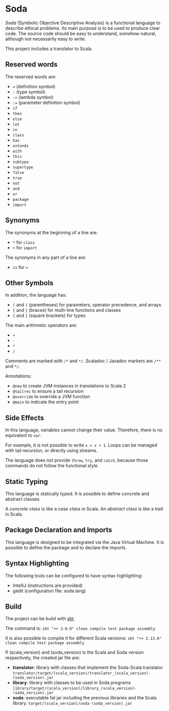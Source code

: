 # Soda

*Soda* (Symbolic Objective Descriptive Analysis) is a functional language to describe ethical problems.
Its main purpose is to be used to produce clear code.
The source code should be easy to understand, somehow natural, although not necessarily easy to write.

This project includes a translator to Scala.


## Reserved words

The reserved words are:
- `=` (definition symbol)
- `:` (type symbol)
- `->` (lambda symbol)
- `:=` (parameter definition symbol)
- `if`
- `then`
- `else`
- `let`
- `in`
- `class`
- `has`
- `extends`
- `with`
- `this`
- `subtype`
- `supertype`
- `false`
- `true`
- `not`
- `and`
- `or`
- `package`
- `import`


## Synonyms

The synonyms at the beginning of a line are:
- `*` for `class`
- `+` for `import`

The synonyms in any part of a line are:
- `is` for `=`


## Other Symbols

In addition, the language has:
- `(` and `)` (parentheses) for parameters, operator precedence, and arrays
- `{` and `}` (braces) for multi-line functions and classes
- `[` and `]` (square brackets) for types

The main arithmetic operators are:
- `+`
- `-`
- `*`
- `/`

Comments are marked with `/*` and `*/`.
Scaladoc / Javadoc markers are `/**` and `*/`.

Annotations:
- `@new` to create JVM instances in translations to Scala 2
- `@tailrec` to ensure a tail recursion
- `@override` to override a JVM function
- `@main` to indicate the entry point


## Side Effects

In this language, variables cannot change their value.
Therefore, there is no equivalent to `var`.

For example, it is not possible to write `x = x + 1`.
Loops can be managed with tail recursion, or directly using streams.

The language does not provide `throw`, `try`, and `catch`, because those commands do not follow the functional style.


## Static Typing

This language is statically typed.
It is possible to define concrete and abstract classes.

A *concrete class* is like a *case class* in Scala.
An *abstract class* is like a *trait* in Scala.


## Package Declaration and Imports

This language is designed to be integrated via the Java Virtual Machine.
It is possible to define the package and to declare the imports.


## Syntax Highlighting

The following tools can be configured to have syntax highlighting:
- IntelliJ (instructions are provided)
- gedit (configuration file: soda.lang)


## Build

The project can be build with [sbt](https://www.scala-sbt.org/).

The command is:
`sbt "++ 3.0.0" clean compile test package assembly`

It is also possible to compile it for different Scala versions:
`sbt "++ 2.13.6" clean compile test package assembly`

If (scala_version) and (soda_version) is the Scala and Soda version respectively, the created jar file are:
- **translator**: library with classes that implement the Soda-Scala translator
  `translator/target/(scala_version)/translator_(scala_version)-(soda_version).jar`
- **library**: library with classes to be used in Soda programs
  `library/target/(scala_version)/library_(scala_version)-(soda_version).jar`
- **soda**: executable fat jar including the previous libraries and the Scala library.
  `target/(scala_version)/soda-(soda_version).jar`


